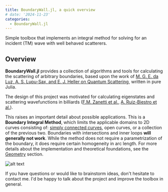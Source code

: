 ```yaml
---
title: BoundaryWall.jl, a quick overview 
# date: '2024-11-23'
categories:
  - BoundaryWall.jl
---
```


Simple toolbox that implements an integral method for solving for an incident (TM) wave with well behaved scatterers.

## Overview

**BoundaryWall.jl** provides a collection of algorithms and tools for 
calculating the scattering of arbitrary boundaries, based upon the work of
[M. G. E. da Luz, A. S. Lupu-Sax, and E. J. Heller on Quantum Scattering](https://doi.org/10.1103/PhysRevE.56.2496), 
written in pure Julia.

The design of this project was motivated for calculating eigenstates 
and scattering wavefunctions in billiards ([F.M. Zanetti et al.](https://doi.org/10.1016/j.aop.2008.01.008), 
[A. Ruiz-Biestro et al.](https://doi.org/10.1103/PhysRevE.109.034203)).

This raises an important detail about possible applications. This is a **Boundary Integral Method**,
which limits the applicable domains to 2D curves consisting of: [simply 
connected curves](https://mathworld.wolfram.com/SimplyConnected.html), open curves, or a collection of the previous two. 
Boundaries with intersections and inner loops **will generally not work**.
While the method does not require a parametrization of the boundary, it
does require certain homogeneity in arc length. For more details about
the implementation and theoretical foundations, see the [Geometry](geometry.md)
section.

<!-- ![Permissible shapes](../src/assets/drawing) -->
![alt text](../src/assets/drawing.svg)

If you have questions or would like to brainstorm ideas, don't hesitate 
to contact me. I'd be happy to talk about the project and improve the
toolbox in general.


